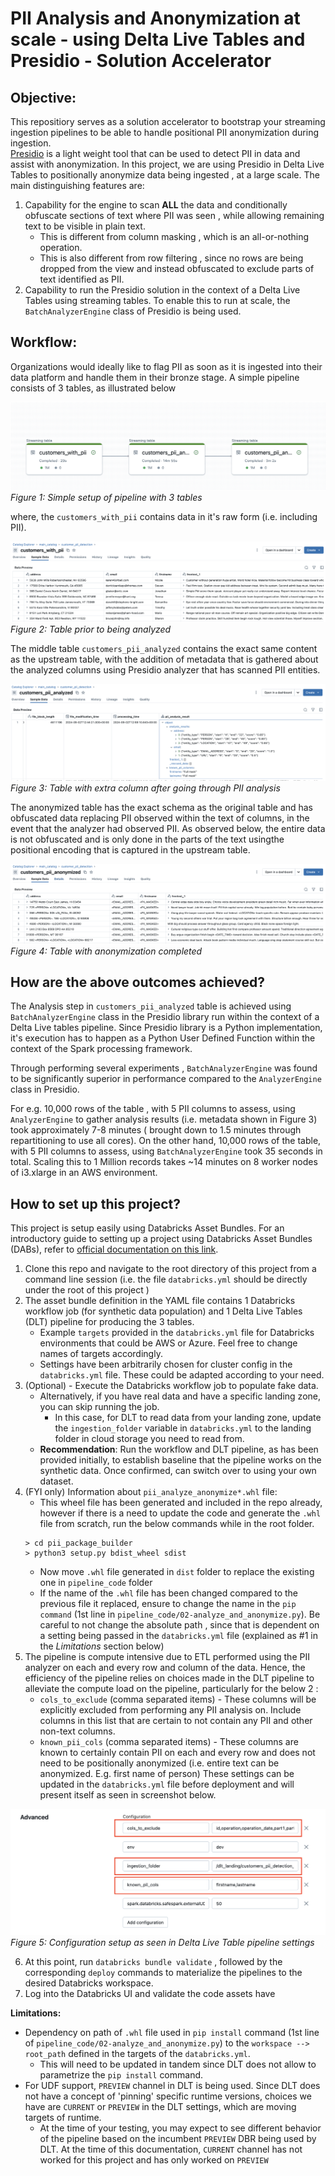 # PII Analysis and Anonymization at scale - using Delta Live Tables and Presidio - Solution Accelerator

## Objective:

This repositiory serves as a solution accelerator to bootstrap your streaming ingestion pipelines to be able to handle positional PII anonymization during ingestion.  
[Presidio](https://microsoft.github.io/presidio/) is a light weight tool that can be used to detect PII in data and assist with anonymization. 
In this project, we are using Presidio in Delta Live Tables to positionally anonymize data being ingested , at a large scale. 
The main distinguishing features are:
1. Capability for the engine to scan **ALL** the data and conditionally obfuscate sections of text where PII was seen , while allowing remaining text to be visible in plain text.
    - This is different from column masking , which is an all-or-nothing operation.
    - This is also different from row filtering , since no rows are being dropped from the view and instead obfuscated to exclude parts of text identified as PII.
2. Capability to run the Presidio solution in the context of a Delta Live Tables using streaming tables. To enable this to run at scale, the `BatchAnalyzerEngine` class of Presidio is being used.

## Workflow:

Organizations would ideally like to flag PII as soon as it is ingested into their data platform and handle them in their bronze stage.
A simple pipeline consists of 3 tables, as illustrated below

![View of Pipeline](img_assets/dlt_analyze_anonymize_pipeline.png)
*Figure 1:  Simple setup of pipeline with 3 tables*


where, the `customers_with_pii` contains data in it's raw form (i.e. including PII). 

![Raw bronze table](img_assets/pre_analyzed_table.png)
*Figure 2:  Table prior to being analyzed*

The middle table `customers_pii_analyzed` contains the exact same content as the upstream table, with the addition of metadata that is gathered about the analyzed columns using Presidio analyzer that has scanned PII entities.

![Analyzed table](img_assets/analyzed_table.png)
*Figure 3:  Table with extra column after going through PII analysis*

The anonymized table has the exact schema as the original table and has obfuscated data replacing PII observed within the text of columns, in the event that the analyzer had observed PII. As observed below, the entire data is not obfuscated and is only done in the parts of the text usingthe positional encoding that is captured in the upstream table.

![Anonymized table](img_assets/anonymized_table.png)
*Figure 4:  Table with anonymization completed*

## How are the above outcomes achieved?

The Analysis step in `customers_pii_analyzed` table is achieved using `BatchAnalyzerEngine` class in the Presidio library run within the context of a Delta Live tables pipeline.
Since Presidio library is a Python implementation, it's execution has to happen as a Python User Defined Function within the context of the Spark processing framework.  

Through performing several experiments , `BatchAnalyzerEngine` was found to be significantly superior in performance compared to the `AnalyzerEngine` class in Presidio.  

For e.g. 10,000 rows of the table , with 5 PII columns to assess, using `AnalyzerEngine` to gather analysis results (i.e. metadata shown in Figure 3) took approximately 7-8 minutes ( brought down to 1.5 minutes through repartitioning to use all cores).
On the other hand, 10,000 rows of the table, with 5 PII columns to assess, using `BatchAnalyzerEngine` took 35 seconds in total. Scaling this to 1 Million records takes ~14 minutes on 8 worker nodes of i3.xlarge in an AWS environment.

## How to set up this project?

This project is setup easily using Databricks Asset Bundles.
For an introductory guide to setting up a project using Databricks Asset Bundles (DABs), refer to [official documentation on this link](https://docs.databricks.com/en/dev-tools/bundles/pipelines-tutorial.html).

1. Clone this repo and navigate to the root directory of this project from a command line session (i.e. the file `databricks.yml` should be directly under the root of this project )
2.  The asset bundle definition in the YAML file contains 1 Databricks workflow job (for synthetic data population) and 1 Delta Live Tables (DLT) pipeline for producing the 3 tables.
    - Example `targets` provided in the `databricks.yml` file for Databricks environments that could be AWS or Azure. Feel free to change names of targets accordingly.
    - Settings have been arbitrarily chosen for cluster config in the `databricks.yml` file. These could be adapted according to your need.
3. (Optional) - Execute the Databricks workflow job to populate fake data. 
    - Alternatively, if you have real data and have a specific landing zone, you can skip running the job. 
        - In this case, for DLT to read data from your landing zone, update the `ingestion_folder` variable in `databricks.yml` to the landing folder in cloud storage you need to read from.
    - **Recommendation**: Run the workflow and DLT pipeline, as has been provided initially, to establish baseline that the pipeline works on the synthetic data. Once confirmed, can switch over to using your own dataset.
4. (FYI only) Information about `pii_analyze_anonymize*.whl` file:
    - This wheel file has been generated and included in the repo already, however if there is a need to update the code and generate the `.whl` file from scratch, run the below commands while in the root folder.
    ```
    > cd pii_package_builder
    > python3 setup.py bdist_wheel sdist
    ```
    - Now move `.whl` file generated in `dist` folder to replace the existing one in `pipeline_code` folder
    - If the name of the `.whl` file has been changed compared to the previous file it replaced, ensure to change the name in the `pip command` (1st line in `pipeline_code/02-analyze_and_anonymize.py`). Be careful to not change the absolute path , since that is dependent on a setting being passed in the `databricks.yml` file (explained as #1 in the *Limitations* section below)
5. The pipeline is compute intensive due to ETL performed using the PII analyzer on each and every row and column of the data. Hence, the efficiency of the pipeline relies on choices made in the DLT pipeline to alleviate the compute load on the pipeline, particularly for the below 2 :
    - `cols_to_exclude` (comma separated items) - These columns will be explicitly excluded from performing any PII analysis on. Include columns in this list that are certain to not contain any PII and other non-text columns.
    - `known_pii_cols` (comma separated items) - These columns are known to certainly contain PII on each and every row and does not need to be positionally anonymized (i.e. entire text can be anonymized. E.g. first name of person)
These settings can be updated in the `databricks.yml` file before deployment and will present itself as seen in screenshot below.

![DLT Configurations](img_assets/dlt_config.png)
*Figure 5:  Configuration setup as seen in Delta Live Table pipeline settings*

6. At this point, run `databricks bundle validate` , followed by the corresponding `deploy` commands to materialize the pipelines to the desired Databricks workspace.
7. Log into the Databricks UI and validate the code assets have 

**Limitations:**
-  Dependency on path of `.whl` file used in `pip install` command (1st line of `pipeline_code/02-analyze_and_anonymize.py`) to the `workspace --> root_path` defined in the targets of the `databricks.yml`. 
    - This will need to be updated in tandem since DLT does not allow to parametrize the `pip install` command.
- For UDF support, `PREVIEW` channel in DLT is being used. Since DLT does not have a concept of 'pinning' specific runtime versions, choices we have are `CURRENT` or `PREVIEW` in the DLT settings, which are moving targets of runtime. 
    - At the time of your testing, you may expect to see different behavior of the pipeline based on the incumbent `PREVIEW` DBR being used by DLT. At the time of this documentation, `CURRENT` channel has not worked for this project and has only worked on `PREVIEW`